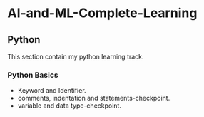 # AI-and-ML-Complete-Learning
 
## Python
This section contain my python learning track.

### Python Basics
* Keyword and Identifier.
* comments, indentation and statements-checkpoint.
* variable and data type-checkpoint.